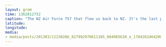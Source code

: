 ```yaml
---
layout: gram
time: 1362812752
caption: "The NZ Air Force 757 that flew us back to NZ. It's the last plane that McMurdo will see for 6 months."
latitude: 
longitude: 
media:
- media/posts/201303/11230286_827992970611185_684965610_n_17842624642000351.jpg
---
```

